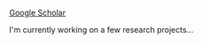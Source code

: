 [Google Scholar](https://scholar.google.com/citations?user=4Y5dQtEAAAAJ&hl=en)

I'm currently working on a few research projects...
